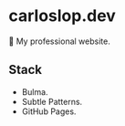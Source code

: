 # carloslop.dev

:necktie: My professional website.

## Stack

- Bulma.
- Subtle Patterns.
- GitHub Pages.
